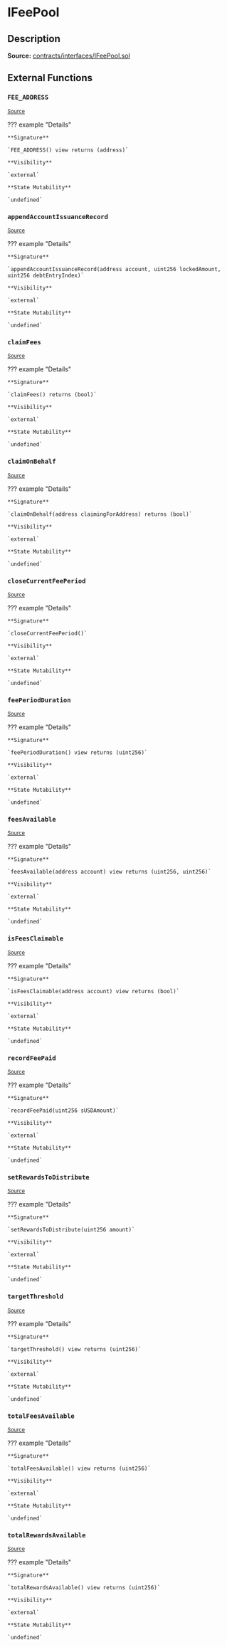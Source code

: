 # IFeePool

## Description

**Source:** [contracts/interfaces/IFeePool.sol](https://github.com/Synthetixio/synthetix/tree/v2.39.3/contracts/interfaces/IFeePool.sol)

## External Functions

### `FEE_ADDRESS`

<sub>[Source](https://github.com/Synthetixio/synthetix/tree/v2.39.3/contracts/interfaces/IFeePool.sol#L9)</sub>

??? example "Details"

    **Signature**

    `FEE_ADDRESS() view returns (address)`

    **Visibility**

    `external`

    **State Mutability**

    `undefined`

### `appendAccountIssuanceRecord`

<sub>[Source](https://github.com/Synthetixio/synthetix/tree/v2.39.3/contracts/interfaces/IFeePool.sol#L31)</sub>

??? example "Details"

    **Signature**

    `appendAccountIssuanceRecord(address account, uint256 lockedAmount, uint256 debtEntryIndex)`

    **Visibility**

    `external`

    **State Mutability**

    `undefined`

### `claimFees`

<sub>[Source](https://github.com/Synthetixio/synthetix/tree/v2.39.3/contracts/interfaces/IFeePool.sol#L24)</sub>

??? example "Details"

    **Signature**

    `claimFees() returns (bool)`

    **Visibility**

    `external`

    **State Mutability**

    `undefined`

### `claimOnBehalf`

<sub>[Source](https://github.com/Synthetixio/synthetix/tree/v2.39.3/contracts/interfaces/IFeePool.sol#L26)</sub>

??? example "Details"

    **Signature**

    `claimOnBehalf(address claimingForAddress) returns (bool)`

    **Visibility**

    `external`

    **State Mutability**

    `undefined`

### `closeCurrentFeePeriod`

<sub>[Source](https://github.com/Synthetixio/synthetix/tree/v2.39.3/contracts/interfaces/IFeePool.sol#L28)</sub>

??? example "Details"

    **Signature**

    `closeCurrentFeePeriod()`

    **Visibility**

    `external`

    **State Mutability**

    `undefined`

### `feePeriodDuration`

<sub>[Source](https://github.com/Synthetixio/synthetix/tree/v2.39.3/contracts/interfaces/IFeePool.sol#L13)</sub>

??? example "Details"

    **Signature**

    `feePeriodDuration() view returns (uint256)`

    **Visibility**

    `external`

    **State Mutability**

    `undefined`

### `feesAvailable`

<sub>[Source](https://github.com/Synthetixio/synthetix/tree/v2.39.3/contracts/interfaces/IFeePool.sol#L11)</sub>

??? example "Details"

    **Signature**

    `feesAvailable(address account) view returns (uint256, uint256)`

    **Visibility**

    `external`

    **State Mutability**

    `undefined`

### `isFeesClaimable`

<sub>[Source](https://github.com/Synthetixio/synthetix/tree/v2.39.3/contracts/interfaces/IFeePool.sol#L15)</sub>

??? example "Details"

    **Signature**

    `isFeesClaimable(address account) view returns (bool)`

    **Visibility**

    `external`

    **State Mutability**

    `undefined`

### `recordFeePaid`

<sub>[Source](https://github.com/Synthetixio/synthetix/tree/v2.39.3/contracts/interfaces/IFeePool.sol#L37)</sub>

??? example "Details"

    **Signature**

    `recordFeePaid(uint256 sUSDAmount)`

    **Visibility**

    `external`

    **State Mutability**

    `undefined`

### `setRewardsToDistribute`

<sub>[Source](https://github.com/Synthetixio/synthetix/tree/v2.39.3/contracts/interfaces/IFeePool.sol#L39)</sub>

??? example "Details"

    **Signature**

    `setRewardsToDistribute(uint256 amount)`

    **Visibility**

    `external`

    **State Mutability**

    `undefined`

### `targetThreshold`

<sub>[Source](https://github.com/Synthetixio/synthetix/tree/v2.39.3/contracts/interfaces/IFeePool.sol#L17)</sub>

??? example "Details"

    **Signature**

    `targetThreshold() view returns (uint256)`

    **Visibility**

    `external`

    **State Mutability**

    `undefined`

### `totalFeesAvailable`

<sub>[Source](https://github.com/Synthetixio/synthetix/tree/v2.39.3/contracts/interfaces/IFeePool.sol#L19)</sub>

??? example "Details"

    **Signature**

    `totalFeesAvailable() view returns (uint256)`

    **Visibility**

    `external`

    **State Mutability**

    `undefined`

### `totalRewardsAvailable`

<sub>[Source](https://github.com/Synthetixio/synthetix/tree/v2.39.3/contracts/interfaces/IFeePool.sol#L21)</sub>

??? example "Details"

    **Signature**

    `totalRewardsAvailable() view returns (uint256)`

    **Visibility**

    `external`

    **State Mutability**

    `undefined`
